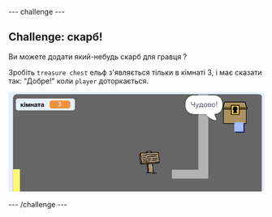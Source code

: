 \--- challenge \---

## Challenge: скарб!

Ви можете додати який-небудь скарб для гравця ?

Зробіть `treasure chest` ельф з'являється тільки в кімнаті 3, і має сказати так: "Добре!" коли `player` доторкається.

![скріншот](images/world-treasure.png)

\--- /challenge \---